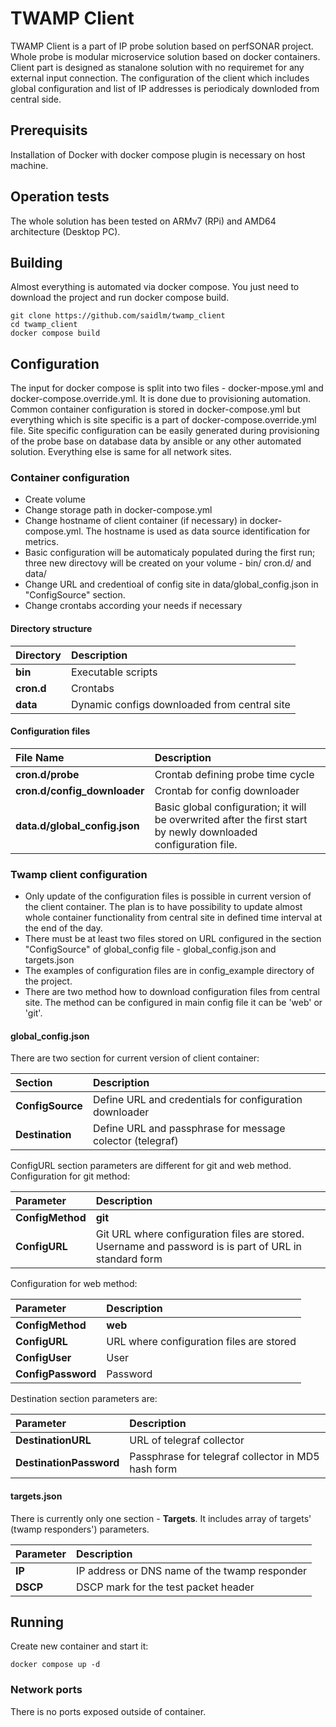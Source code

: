 # TWAMP Client
TWAMP Client is a part of IP probe solution based on perfSONAR project. Whole probe is modular microservice solution based on docker containers. Client part is designed as stanalone solution with no requiremet for any external input connection. The configuration of the client which includes global configuration and list of IP addresses is periodicaly downloded from central side.

## Prerequisits
Installation of Docker with docker compose plugin is necessary on host machine.

## Operation tests
The whole solution has been tested on ARMv7 (RPi) and AMD64 architecture (Desktop PC).

## Building
Almost everything is automated via docker compose. You just need to download the project and run docker compose build.
```
git clone https://github.com/saidlm/twamp_client
cd twamp_client
docker compose build
```

## Configuration

The input for docker compose is split into two files - docker-mpose.yml and docker-compose.override.yml. It is done due to provisioning automation. Common container configuration is stored in docker-compose.yml but everything which is site specific is a part of docker-compose.override.yml file. Site specific configuration can be easily generated during provisioning of the probe base on database data by ansible or any other automated solution. Everything else is same for all network sites. 

### Container configuration
* Create volume
* Change storage path in docker-compose.yml
* Change hostname of client container (if necessary) in docker-compose.yml. The hostname is used as data source identification for metrics.
* Basic configuration will be automaticaly populated during the first run; three new directovy will be created on your volume - bin/ cron.d/ and data/
* Change URL and credentioal of config site in data/global_config.json in "ConfigSource" section. 
* Change crontabs according your needs if necessary

#### Directory structure
| Directory | Description
| :--- | :---
| **bin** | Executable scripts
| **cron.d** | Crontabs
| **data** | Dynamic configs downloaded from central site

#### Configuration files
| File Name | Description 
| :--- | :---
| **cron.d/probe** | Crontab defining probe time cycle
| **cron.d/config_downloader** | Crontab for config downloader
| **data.d/global_config.json** | Basic global configuration; it will be overwrited after the first start by newly downloaded configuration file.

### Twamp client configuration
* Only update of the configuration files is possible in current version of the client container. The plan is to have possibility to update almost whole container functionality from central site in defined time interval at the end of the day.
* There must be at least two files stored on URL configured in the section "ConfigSource" of global_config file - global_config.json and targets.json
* The examples of configuration files are in config_example directory of the project.
* There are two method how to download configuration files from central site. The method can be configured in main config file it can be 'web' or 'git'.

#### global_config.json
There are two section for current version of client container:

| Section | Description 
| :--- | :---
| **ConfigSource** | Define URL and credentials for configuration downloader
| **Destination** | Define URL and passphrase for message colector (telegraf)

ConfigURL section parameters are different for git and web method.
Configuration for git method:

| Parameter | Description
| :--- | :---
| **ConfigMethod** | **git**
| **ConfigURL** | Git URL where configuration files are stored. Username and password is is part of URL in standard form

Configuration for web method:

| Parameter | Description
| :--- | :---
| **ConfigMethod** | **web**
| **ConfigURL** | URL where configuration files are stored
| **ConfigUser** | User <ptional>
| **ConfigPassword** | Password <optional>

Destination section parameters are:

| Parameter | Description
| :--- | :---
| **DestinationURL** | URL of telegraf collector
| **DestinationPassword** | Passphrase for telegraf collector in MD5 hash form

#### targets.json
There is currently only one section - **Targets**. It includes array of targets' (twamp responders') parameters. 

| Parameter | Description
| :--- | :---
| **IP** | IP address or DNS name of the twamp responder
| **DSCP** | DSCP mark for the test packet header

## Running
Create new container and start it:
```
docker compose up -d
```

### Network ports
There is no ports exposed outside of container.
